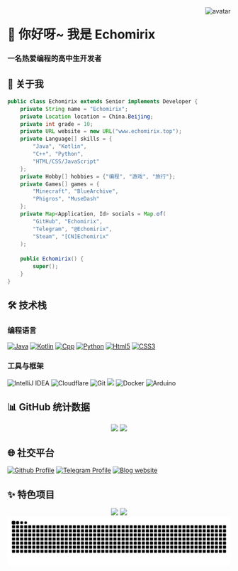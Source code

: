 <img src="https://avatars.githubusercontent.com/u/139743802?v=4&size=300" align="right" alt="avatar"/>

# 👋 你好呀~ 我是 Echomirix

### 一名热爱编程的高中生开发者

## 📖 关于我

<div align="left">

```java
public class Echomirix extends Senior implements Developer {
    private String name = "Echomirix";
    private Location location = China.Beijing;
    private int grade = 10;
    private URL website = new URL("www.echomirix.top");
    private Language[] skills = {
        "Java", "Kotlin",
        "C++", "Python",
        "HTML/CSS/JavaScript"
    };
    private Hobby[] hobbies = {"编程", "游戏", "旅行"};
    private Games[] games = {
        "Minecraft", "BlueArchive",
        "Phigros", "MuseDash"
    };
    private Map<Application, Id> socials = Map.of(
        "GitHub", "Echomirix",
        "Telegram", "@Echomirix",
        "Steam", "[CN]Echomirix"
    );
    
    public Echomirix() {
        super();
    }
}
```

</div>

## 🛠️ 技术栈

### 编程语言

<div align="left">
  <a href="https://www.java.com/"><img src="https://cdn.jsdelivr.net/gh/devicons/devicon/icons/java/java-original.svg" height="40" alt="Java" /></a>
  <a href="https://kotlinlang.org/"><img src="https://cdn.jsdelivr.net/gh/devicons/devicon/icons/kotlin/kotlin-original.svg" height="40" alt="Kotlin" /></a>
  <a href="https://gcc.gnu.org/"><img src="https://cdn.jsdelivr.net/gh/devicons/devicon/icons/cplusplus/cplusplus-original.svg" height="40" alt="Cpp" /></a>
  <a href="https://www.python.org/"><img src="https://cdn.jsdelivr.net/gh/devicons/devicon/icons/python/python-original.svg" height="40" alt="Python" /></a>
  <a href="https://www.w3school.com.cn/html/html5_intro.asp"><img src="https://cdn.jsdelivr.net/gh/devicons/devicon/icons/html5/html5-original.svg" height="40" alt="Html5" /></a>
  <a href="https://www.w3school.com.cn/html/html5_intro.asp"><img src="https://cdn.jsdelivr.net/gh/devicons/devicon/icons/css3/css3-original.svg" height="40" alt="CSS3" /></a>
</div>

### 工具与框架

<div align="left">
  <img src="https://img.shields.io/badge/IDEA-000000?style=for-the-badge&logo=intellijidea&logoColor=white" alt="IntelliJ IDEA">
  <img src="https://img.shields.io/badge/Cloudflare-F38020?style=for-the-badge&logo=cloudflare&logoColor=white" alt="Cloudflare">
  <img src="https://img.shields.io/badge/Git-F05032?style=for-the-badge&logo=git&logoColor=white" alt="Git">
  <img src="https://img.shields.io/badge/MySQL-4479A1?style=for-the-badge&logo=mysql&logoColor=white" altMySQL">
  <img src="https://img.shields.io/badge/Docker-2496ED?style=for-the-badge&logo=docker&logoColor=white" alt="Docker">
  <img src="https://img.shields.io/badge/Arduino-00979D?style=for-the-badge&logo=arduino&logoColor=white" alt="Arduino">
</div>

## 📊 GitHub 统计数据

<div align="center">
  <img height="180em" src="https://github-readme-stats.vercel.app/api?username=Echomirix&show_icons=true&locale=cn&hide_border=true&theme=github_dark_dimmed" />
  <img height="180em" src="https://github-readme-stats.vercel.app/api/top-langs/?username=Echomirix&layout=compact&locale=cn&hide_border=true&theme=radical" />

</div>

## 🌐 社交平台

<div align="left">
    <a href="https://github.com/Echomirix" target="_blank"><img src="https://cdn.jsdelivr.net/gh/devicons/devicon/icons/github/github-original.svg" height="40" alt="Github Profile" /></a>
    <a href="https://t.me/Echomirix" target="_blank"><img src="https://cdn.simpleicons.org/telegram/26A5E4" height="40" alt="Telegram Profile" /></a>
    <a href="https://www.echomirix.top" target="_blank"><img src="https://cdn.simpleicons.org/homepage/212121" height="40" alt="Blog website" /></a>
</div>

## ✨ 特色项目

<div align="center">
  <a href="https://github.com/Echomirix/Tele-KiraLink"><img height="140em" src="https://github-readme-stats.vercel.app/api/pin/?username=Echomirix&repo=Tele-KiraLink&theme=radical&hide_border=true" /></a>
  <a href="http://doc.hoshiran.tech/"><img height="140em" src="https://github-readme-stats.vercel.app/api/pin/?username=Mistariey&repo=AronaQQBotDoc&theme=radical&hide_border=true" /></a>
</div>

<img src="https://raw.githubusercontent.com/Echomirix/Echomirix/output/github-snake.svg" alt="Snake animation" />
